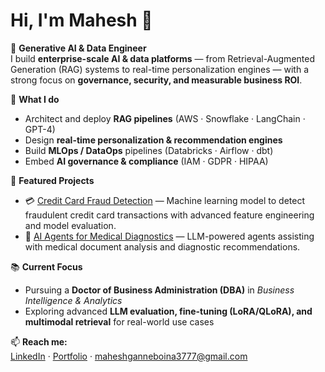 # Hi, I'm Mahesh 👋

🚀 **Generative AI & Data Engineer**  
I build **enterprise-scale AI & data platforms** — from Retrieval-Augmented Generation (RAG) systems to real-time personalization engines — with a strong focus on **governance, security, and measurable business ROI**.

🎯 **What I do**
- Architect and deploy **RAG pipelines** (AWS · Snowflake · LangChain · GPT-4)
- Design **real-time personalization & recommendation engines**
- Build **MLOps / DataOps** pipelines (Databricks · Airflow · dbt)
- Embed **AI governance & compliance** (IAM · GDPR · HIPAA)

🧪 **Featured Projects**
- 💳 [Credit Card Fraud Detection](https://github.com/maheshganneboina/Credit-Card-Fraud-Detection) — Machine learning model to detect fraudulent credit card transactions with advanced feature engineering and model evaluation.
- 🤖 [AI Agents for Medical Diagnostics](https://github.com/maheshganneboina/AI-Agents-for-Medical-Diagnostics) — LLM-powered agents assisting with medical document analysis and diagnostic recommendations.

📚 **Current Focus**
- Pursuing a **Doctor of Business Administration (DBA)** in *Business Intelligence & Analytics*  
- Exploring advanced **LLM evaluation, fine-tuning (LoRA/QLoRA), and multimodal retrieval** for real-world use cases

📫 **Reach me:**  
[LinkedIn](https://www.linkedin.com/in/mahesh-gannebo/) · [Portfolio](https://mahesh-ganneboina-applywizz.vercel.app/) · maheshganneboina3777@gmail.com

